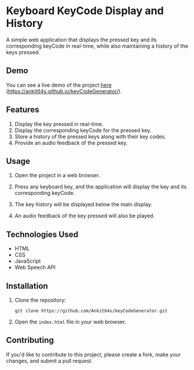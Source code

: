 # Keyboard KeyCode Display and History

A simple web application that displays the pressed key and its corresponding keyCode in real-time, while also maintaining a history of the keys pressed.

## Demo

You can see a live demo of the project [here](#) (https://ankit64s.github.io/keyCodeGenerator/).

## Features

1. Display the key pressed in real-time.
2. Display the corresponding keyCode for the pressed key.
3. Store a history of the pressed keys along with their key codes.
4. Provide an audio feedback of the pressed key.

## Usage

1. Open the project in a web browser.

2. Press any keyboard key, and the application will display the key and its corresponding keyCode.

3. The key history will be displayed below the main display.

4. An audio feedback of the key pressed will also be played.


## Technologies Used

- HTML
- CSS
- JavaScript
- Web Speech API

## Installation

1. Clone the repository:
   ```
   git clone https://github.com/Ankit64s/keyCodeGenerator.git
   ```

2. Open the `index.html` file in your web browser.

## Contributing

If you'd like to contribute to this project, please create a fork, make your changes, and submit a pull request.
